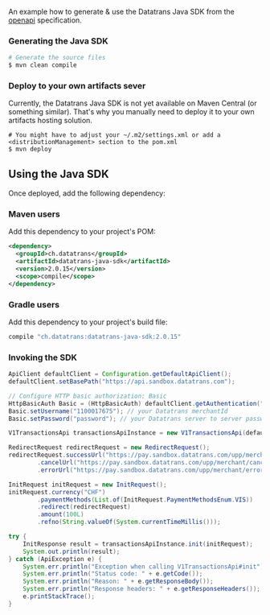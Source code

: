 An example how to generate & use the Datatrans Java SDK from the [openapi](https://api-reference.datatrans.ch/) specification.

### Generating the Java SDK

```sh
# Generate the source files
$ mvn clean compile
```

### Deploy to your own artifacts sever

Currently, the Datatrans Java SDK is not yet available on Maven Central (or something similar). 
That's why you manually need to deploy it to your own artifacts hosting solution.

```
# You might have to adjust your ~/.m2/settings.xml or add a <distributionManagement> section to the pom.xml
$ mvn deploy
```

## Using the Java SDK

Once deployed, add the following dependency:

### Maven users

Add this dependency to your project's POM:

```xml
<dependency>
  <groupId>ch.datatrans</groupId>
  <artifactId>datatrans-java-sdk</artifactId>
  <version>2.0.15</version>
  <scope>compile</scope>
</dependency>
```

### Gradle users

Add this dependency to your project's build file:

```groovy
compile "ch.datatrans:datatrans-java-sdk:2.0.15"
```

### Invoking the SDK

```java
ApiClient defaultClient = Configuration.getDefaultApiClient();
defaultClient.setBasePath("https://api.sandbox.datatrans.com");

// Configure HTTP basic authorization: Basic
HttpBasicAuth Basic = (HttpBasicAuth) defaultClient.getAuthentication("Basic");
Basic.setUsername("1100017675"); // your Datatrans merchantId
Basic.setPassword("password"); // your Datatrans server to server password

V1TransactionsApi transactionsApiInstance = new V1TransactionsApi(defaultClient);

RedirectRequest redirectRequest = new RedirectRequest();
redirectRequest.successUrl("https://pay.sandbox.datatrans.com/upp/merchant/successPage.jsp")
        .cancelUrl("https://pay.sandbox.datatrans.com/upp/merchant/cancelPage.jsp")
        .errorUrl("https://pay.sandbox.datatrans.com/upp/merchant/errorPage.jsp");

InitRequest initRequest = new InitRequest();
initRequest.currency("CHF")
        .paymentMethods(List.of(InitRequest.PaymentMethodsEnum.VIS))
        .redirect(redirectRequest)
        .amount(100L)
        .refno(String.valueOf(System.currentTimeMillis()));

try {
    InitResponse result = transactionsApiInstance.init(initRequest);
    System.out.println(result);
} catch (ApiException e) {
    System.err.println("Exception when calling V1TransactionsApi#init");
    System.err.println("Status code: " + e.getCode());
    System.err.println("Reason: " + e.getResponseBody());
    System.err.println("Response headers: " + e.getResponseHeaders());
    e.printStackTrace();
}
```
